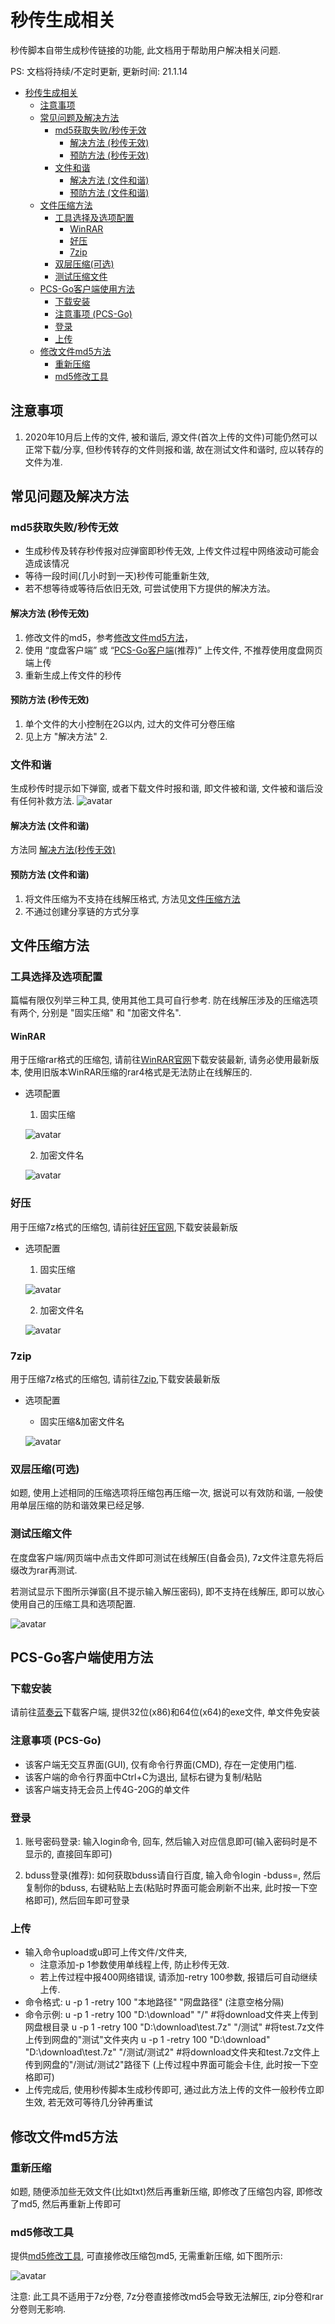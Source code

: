 # 秒传生成相关

秒传脚本自带生成秒传链接的功能, 此文档用于帮助用户解决相关问题. 

PS: 文档将持续/不定时更新, 更新时间: 21.1.14

- [秒传生成相关](#秒传生成相关)
	- [注意事项](#注意事项)
	- [常见问题及解决方法](#常见问题及解决方法)
		- [md5获取失败/秒传无效](#md5获取失败\/秒传无效)
			- [解决方法 (秒传无效)](#解决方法-秒传无效)
			- [预防方法 (秒传无效)](#预防方法-秒传无效)
		- [文件和谐](#文件和谐)
			- [解决方法 (文件和谐)](#解决方法-文件和谐)
			- [预防方法 (文件和谐)](#预防方法-文件和谐)
	- [文件压缩方法](#文件压缩方法)
		- [工具选择及选项配置](#压缩选项配置)
			- [WinRAR](#WinRAR)
			- [好压](#好压)
			- [7zip](#7zip)
		- [双层压缩(可选)](#双层压缩-可选)
		- [测试压缩文件](#测试压缩文件)
	- [PCS-Go客户端使用方法](#PCS-Go客户端使用方法)
		- [下载安装](#下载安装)
		- [注意事项 (PCS-Go)](注意事项-PCS-Go)
		- [登录](#登录)
		- [上传](#上传)
	- [修改文件md5方法](#修改文件md5方法)
		- [重新压缩](#重新压缩)
		- [md5修改工具](#md5修改工具)

## 注意事项
1. 2020年10月后上传的文件, 被和谐后, 源文件(首次上传的文件)可能仍然可以正常下载/分享, 但秒传转存的文件则报和谐, 故在测试文件和谐时, 应以转存的文件为准.

## 常见问题及解决方法

### md5获取失败/秒传无效
- 生成秒传及转存秒传报对应弹窗即秒传无效, 上传文件过程中网络波动可能会造成该情况
- 等待一段时间(几小时到一天)秒传可能重新生效,
- 若不想等待或等待后依旧无效, 可尝试使用下方提供的解决方法。

#### 解决方法 (秒传无效)
1. 修改文件的md5，参考[修改文件md5方法](#修改文件md5方法)，
2. 使用 “度盘客户端” 或 “[PCS-Go客户端](#PCS-Go客户端使用方法)(推荐)” 上传文件, 不推荐使用度盘网页端上传
3. 重新生成上传文件的秒传

#### 预防方法 (秒传无效)
1. 单个文件的大小控制在2G以内, 过大的文件可分卷压缩
2. 见上方 "解决方法" 2.

### 文件和谐
生成秒传时提示如下弹窗, 或者下载文件时报和谐, 即文件被和谐, 文件被和谐后没有任何补救方法.
![avatar](https://pic.rmb.bdstatic.com/bjh/2da6fe7376b1097cb2061d48df8a679f.png)

#### 解决方法 (文件和谐)
方法同 [解决方法(秒传无效)](#解决方法-秒传无效)

#### 预防方法 (文件和谐)
1. 将文件压缩为不支持在线解压格式, 方法见[文件压缩方法](#文件压缩方法)
2. 不通过创建分享链的方式分享

## 文件压缩方法

### 工具选择及选项配置
篇幅有限仅列举三种工具, 使用其他工具可自行参考. 防在线解压涉及的压缩选项有两个, 分别是 "固实压缩" 和 "加密文件名".

#### WinRAR
用于压缩rar格式的压缩包, 请前往[WinRAR官网](http://www.winrar.com.cn/)下载安装最新, 请务必使用最新版本, 使用旧版本WinRAR压缩的rar4格式是无法防止在线解压的.

- 选项配置
	1. 固实压缩

	![avatar](https://pic.rmb.bdstatic.com/bjh/6ae0d1dc1db52cff958513dcfd8faa0c.png)

	2. 加密文件名

	![avatar](https://pic.rmb.bdstatic.com/bjh/44704c6ee17b71d47356b8a0c808f8ed.png)

### 好压
用于压缩7z格式的压缩包, 请前往[好压官网](https://haozip.2345.cc/),下载安装最新版

- 选项配置
	1. 固实压缩
	
	![avatar](https://pic.rmb.bdstatic.com/bjh/60443511e18e787a987b9d208c758550.png)

	2. 加密文件名
	
	![avatar](https://pic.rmb.bdstatic.com/bjh/863823e535d37c919a6f6812f8018bc9.png)

### 7zip
用于压缩7z格式的压缩包, 请前往[7zip](https://www.7-zip.org/),下载安装最新版

- 选项配置
	- 固实压缩&加密文件名
	
	![avatar](https://pic.rmb.bdstatic.com/bjh/6c4921617256946086b6d9eb881562a6.png)


### 双层压缩(可选)
如题, 使用上述相同的压缩选项将压缩包再压缩一次, 据说可以有效防和谐, 一般使用单层压缩的防和谐效果已经足够.

### 测试压缩文件
在度盘客户端/网页端中点击文件即可测试在线解压(自备会员), 7z文件注意先将后缀改为rar再测试.

若测试显示下图所示弹窗(且不提示输入解压密码), 即不支持在线解压, 即可以放心使用自己的压缩工具和选项配置.

![avatar](https://pic.rmb.bdstatic.com/bjh/eb5e4c6ed0e93b12f00f6bbcd8acf540.png)

## PCS-Go客户端使用方法
### 下载安装
请前往[蓝奏云](https://wws.lanzous.com/b01tvsfyj)下载客户端, 提供32位(x86)和64位(x64)的exe文件, 单文件免安装

### 注意事项 (PCS-Go)
- 该客户端无交互界面(GUI), 仅有命令行界面(CMD), 存在一定使用门槛.
- 该客户端的命令行界面中Ctrl+C为退出, 鼠标右键为复制/粘贴
- 该客户端支持无会员上传4G-20G的单文件

### 登录
1. 账号密码登录: 输入login命令, 回车, 然后输入对应信息即可(输入密码时是不显示的, 直接回车即可)

2. bduss登录(推荐): 如何获取bduss请自行百度, 输入命令login -bduss=, 然后复制你的bduss, 右键粘贴上去(粘贴时界面可能会刷新不出来, 此时按一下空格即可), 然后回车即可登录

### 上传
- 输入命令upload或u即可上传文件/文件夹, 
	- 注意添加-p 1参数使用单线程上传, 防止秒传无效.
	- 若上传过程中报400网络错误, 请添加-retry 100参数, 报错后可自动继续上传.
- 命令格式: u -p 1 -retry 100 "本地路径" "网盘路径" (注意空格分隔)
- 命令示例: 
	u -p 1 -retry 100 "D:\download" "/"  #将download文件夹上传到网盘根目录
	u -p 1 -retry 100 "D:\download\test.7z" "/测试"  #将test.7z文件上传到网盘的"测试"文件夹内
	u -p 1 -retry 100 "D:\download" "D:\download\test.7z" "/测试/测试2"  #将download文件夹和test.7z文件上传到网盘的"/测试/测试2"路径下
(上传过程中界面可能会卡住, 此时按一下空格即可)
- 上传完成后, 使用秒传脚本生成秒传即可, 通过此方法上传的文件一般秒传立即生效, 若无效可等待几分钟再重试

## 修改文件md5方法

### 重新压缩
如题, 随便添加些无效文件(比如txt)然后再重新压缩, 即修改了压缩包内容, 即修改了md5, 然后再重新上传即可

### md5修改工具
提供[md5修改工具](https://wws.lanzous.com/iuFGbkddsji), 可直接修改压缩包md5, 无需重新压缩, 如下图所示:

![avatar](https://pic.rmb.bdstatic.com/bjh/945c43e55207a0af9ec23676ffcc71e3.png)

注意: 此工具不适用于7z分卷, 7z分卷直接修改md5会导致无法解压, zip分卷和rar分卷则无影响.
